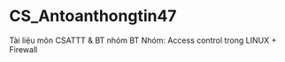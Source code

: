 # CS_Antoanthongtin47
Tài liệu môn CSATTT &amp; BT nhóm
BT Nhóm: Access control trong LINUX + Firewall
